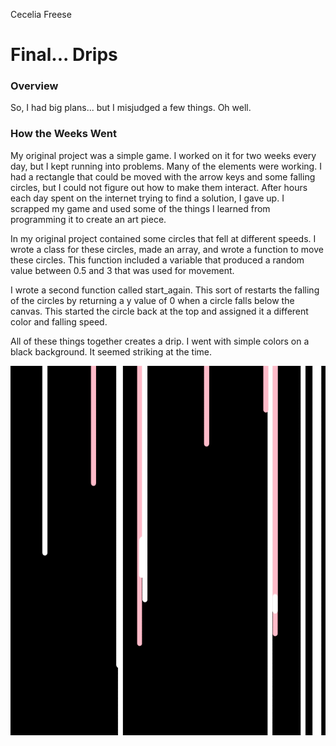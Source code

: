 Cecelia Freese

# Final... Drips

### Overview
 So, I had big plans... but I misjudged a few things. Oh well.  

### How the Weeks Went

 My original project was a simple game. I worked on it for two weeks every day, but I kept running into problems. Many of the elements were working. I had a  rectangle that could be moved with the arrow keys and some falling circles, but I could not figure out how to make them interact. After hours each day spent on the internet trying to find a solution, I gave up. I scrapped my game and used some of the things I learned from programming it to create an art piece.

 In my original project contained some circles that fell at different speeds. I wrote a class for these circles, made an array, and wrote a function to move these circles. This function included a variable that produced a random value between 0.5 and 3 that was used for movement.

 I wrote a second function called start_again. This sort of restarts the falling of the circles by returning a y value of 0 when a circle falls below the canvas. This started the circle back at the top and assigned it a different color and falling speed.

 All of these things together creates a drip. I went with simple colors on a black background. It seemed striking at the time.   

 ![Example Image](dripsExample.png)
